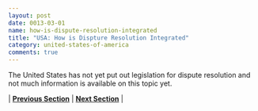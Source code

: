 ```yaml
---
layout: post
date: 0013-03-01
name: how-is-dispute-resolution-integrated
title: "USA: How is Dispture Resolution Integrated"
category: united-states-of-america
comments: true
---
```


The United States has not yet put out legislation for dispute resolution and not much information is available on this topic yet. 


| **[Previous Section](https://neo-project.github.io/global-blockchain-compliance-hub//united-states-of-america/USA-smart-contracts.html)** | **[Next Section](https://neo-project.github.io/global-blockchain-compliance-hub//united-states-of-america/USA-nullify-smart-contracts.html)** |
